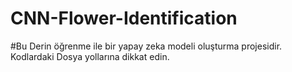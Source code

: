 # CNN-Flower-Identification

#Bu Derin öğrenme ile bir yapay zeka modeli oluşturma projesidir. Kodlardaki Dosya yollarına dikkat edin.
